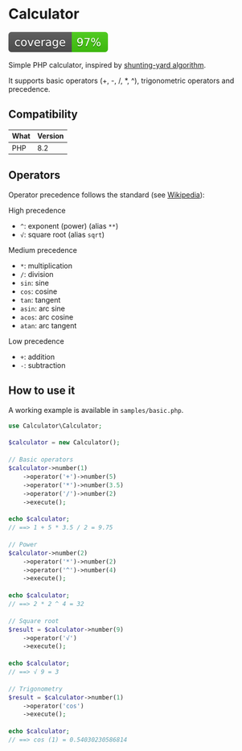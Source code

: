 # Calculator

![build-test](coverage.svg)

Simple PHP calculator, inspired by [shunting-yard algorithm](http://en.wikipedia.org/wiki/Shunting-yard_algorithm).

It supports basic operators (+, -, /, \*, ^), trigonometric operators and precedence.

## Compatibility

| What                                                                        | Version         |
|-----------------------------------------------------------------------------|-----------------|
| PHP                                                                         | 8.2             |


## Operators

Operator precedence follows the standard (see [Wikipedia](https://en.wikipedia.org/wiki/Order_of_operations#Definition)):

High precedence

- `^`: exponent (power) (alias `**`)
- `√`: square root (alias `sqrt`)

Medium precedence

- `*`: multiplication
- `/`: division
- `sin`: sine
- `cos`: cosine
- `tan`: tangent
- `asin`: arc sine
- `acos`: arc cosine
- `atan`: arc tangent

Low precedence

- `+`: addition
- `-`: subtraction

## How to use it

A working example is available in `samples/basic.php`.

```php
use Calculator\Calculator;

$calculator = new Calculator();

// Basic operators
$calculator->number(1)
    ->operator('+')->number(5)
    ->operator('*')->number(3.5)
    ->operator('/')->number(2)
    ->execute();

echo $calculator;
// ==> 1 + 5 * 3.5 / 2 = 9.75

// Power
$calculator->number(2)
    ->operator('*')->number(2)
    ->operator('^')->number(4)
    ->execute();

echo $calculator;
// ==> 2 * 2 ^ 4 = 32

// Square root
$result = $calculator->number(9)
    ->operator('√')
    ->execute();

echo $calculator;
// ==> √ 9 = 3

// Trigonometry
$result = $calculator->number(1)
    ->operator('cos')
    ->execute();

echo $calculator;
// ==> cos (1) = 0.54030230586814

```